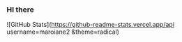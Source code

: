 ### HI there


![GitHub Stats](https://github-readme-stats.vercel.app/api username=maroiane2 &theme=radical)
